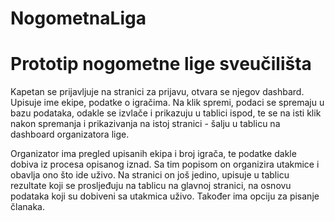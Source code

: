 # NogometnaLiga

# Prototip nogometne lige sveučilišta

Kapetan se prijavljuje na stranici za prijavu, otvara se njegov dashbard. Upisuje ime ekipe, podatke o igračima. Na klik spremi, podaci se spremaju u bazu podataka, odakle se izvlače i prikazuju u tablici ispod, te se na isti klik nakon spremanja i prikazivanja na istoj stranici - šalju u tablicu na dashboard organizatora lige.

Organizator ima pregled upisanih ekipa i broj igrača, te podatke dakle dobiva iz procesa opisanog iznad. Sa tim popisom on organizira utakmice i obavlja ono što ide uživo. Na stranici on još jedino, upisuje u tablicu rezultate koji se prosljeđuju na tablicu na glavnoj stranici, na osnovu podataka koji su dobiveni sa utakmica uživo. Također ima opciju za pisanje članaka.
